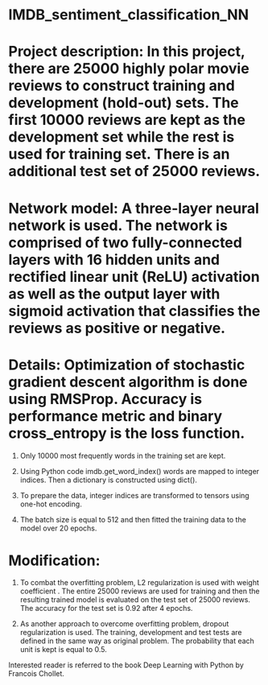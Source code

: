 # IMDB_sentiment_classification_NN

# Project description: In this project, there are 25000 highly polar movie reviews to construct training and development (hold-out) sets. The first 10000 reviews are kept as the development set while the rest is used for training set. There is an additional test set of 25000 reviews.

# Network model: A three-layer neural network is used. The network is comprised of two fully-connected layers with 16 hidden units and rectified linear unit (ReLU) activation as well as the output layer with sigmoid activation that classifies the reviews as positive or negative.

# Details: Optimization of stochastic gradient descent algorithm is done using RMSProp. Accuracy is performance metric and binary cross_entropy is the loss function.

1. Only 10000 most frequently words in the training set are kept.

2. Using Python code imdb.get_word_index() words are mapped to integer indices. Then a dictionary is constructed using dict(). 

3. To prepare the data, integer indices are transformed to tensors using one-hot encoding.

4.  The batch size is equal to 512 and then fitted the training data to the model over 20 epochs. 

# Modification:
1. To combat the overfitting problem, L2 regularization is used with weight coefficient . The entire 25000 reviews are used for training and then the resulting trained model is evaluated on the test set of 25000 reviews. The accuracy for the test set is 0.92 after 4 epochs.

2. As another approach to overcome overfitting problem, dropout regularization is used. The training, development and test tests are defined in the same way as original problem. The probability that each unit is kept is equal to 0.5.

Interested reader is referred to the book Deep Learning with Python by Francois Chollet.




